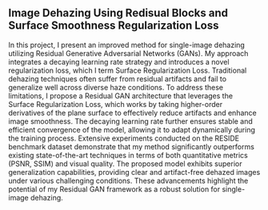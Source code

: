 ## Image Dehazing Using Redisual Blocks and Surface Smoothness Regularization Loss

In this project, I present an improved method for single-image dehazing utilizing Residual Generative Adversarial Networks (GANs). My approach integrates a decaying learning rate strategy and introduces a novel regularization loss, which I term Surface Regularization Loss. Traditional dehazing techniques often suffer from residual artifacts and fail to generalize well across diverse haze conditions. To address these limitations, I propose a Residual GAN architecture that leverages the Surface Regularization Loss, which works by taking higher-order derivatives of the plane surface to effectively reduce artifacts and enhance image smoothness. The decaying learning rate further ensures stable and efficient convergence of the model, allowing it to adapt dynamically during the training process. Extensive experiments conducted on the RESIDE benchmark dataset demonstrate that my method significantly outperforms existing state-of-the-art techniques in terms of both quantitative metrics (PSNR, SSIM) and visual quality. The proposed model exhibits superior generalization capabilities, providing clear and artifact-free dehazed images under various challenging conditions. These advancements highlight the potential of my Residual GAN framework as a robust solution for single-image dehazing.